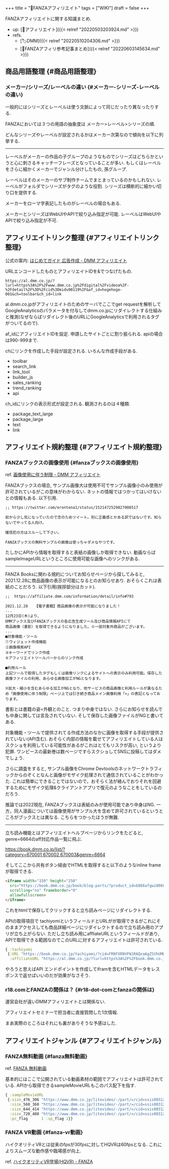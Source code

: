 +++
title = "📝FANZAアフィリエイト"
tags = ["WIKI"]
draft = false
+++

FANZAアフィリエイトに関する知識まとめ.

-   up: [📂アフィリエイト]({{< relref "20220503203924.md" >}})
-   refs.
    -   [🏷DMM]({{< relref "20220510204306.md" >}})
    -   [📝FANZAアフィリ参考記事まとめ]({{< relref "20220603145634.md" >}})


## 商品用語整理 {#商品用語整理}


### メーカー/シリーズ/レーベルの違い {#メーカー-シリーズ-レーベルの違い}

一般的にはシリーズとレーベルは使う文脈によって同じだったり異なったりする.

FANZAにおいては３つの用語の抽象度は メーカー>レーベル>シリーズの順.

どんなシリーズやレーベルが設定されるかはメーカー次第なので傾向を以下に列挙する.

---

レーベルがメーカーの作品の子グループのようなものでシリーズはどちらかというと心に刺さるキャッチーフレーズとなっていることが多い. もしくはレーベルをさらに細かくメーカーでジャンル分けしたもの, 孫グループ.

レーベルはそのメーカーのサブ制作チームでまとまっているのかもしれない. レーベルがフォルダでシリーズがタグのような役割. シリーズは横断的に細かい切り口を提供する.

メーカーをローマ字表記したものがレーベルの場合もある.

メーカーとシリーズはWebUIやAPIで絞り込み指定が可能. レーベルはWebUIやAPIで絞り込み指定が不可.


## アフィリエイトリンク整理 {#アフィリエイトリンク整理}

公式の案内: [はじめてガイド 広告作成 - DMM アフィリエイト](https://affiliate.dmm.com/guide/diagram/ad/)

URLエンコードしたものとアフィリエイトIDを&でつなげたもの.

```text
https://al.dmm.co.jp/?lurl=https%3A%2F%2Fwww.dmm.co.jp%2Fdigital%2Fvideoa%2F-%2Fdetail%2F%3D%2Fcid%3Dmidv00119%2F&af_id=hogehoge-001&ch=toolbar&ch_id=link
```

al.dmm.co.jpがアフィリエイトのためのサーバでここでget requestを解析してGoogleAnalyticsのパラメータを付与してdmm.co.jpにリダイレクトする仕組みと推測(なぜならばリダイレクト後のURLにGoogleAnalyticsで利用されるタグがついてるので).

af_idにアフィリエイトIDを設定. 申請したサイトごとに割り振られる. apiの場合は990-999まで.

chにリンクを作成した手段が設定される. いろんな作成手段がある.

-   toolbar
-   search_link
-   link_tool
-   builder_js
-   sales_ranking
-   trend_ranking
-   api

ch_idにリンクの表示形式が設定される. 観測されるのは４種類.

-   package_text_large
-   package_large
-   text
-   link


## アフィリエイト規約整理 {#アフィリエイト規約整理}


### FANZAブックスの画像使用 {#fanzaブックスの画像使用}

ref. [画像使用に伴う制限 - DMM アフィリエイト](https://affiliate.dmm.com/guide/diagram/ad/ristriction/)

FANZAブックスの場合, サンプル画像大は使用不可でサンプル画像小のみ使用が許可されているがこの意味がわからない. ネットの情報ではつかってはいけないとの情報もある. 以下引用.

```text
;; https://twitter.com/erontena1/status/1521472529827008517

前から少し気になっていたので念のためツイート。別に正義感とかある訳ではないです。知らないでやってる人向け。

確信犯の方はスルーして下さい。

FANZAブックスの無料サンプルの画像は使っちゃダメなやつです。
```

たしかにAPIから情報を取得すると表紙の画像しか取得できない. 動画ならばsampleImageURLというところに使用可能な画像へのリンクがある.

---

FANZA Booksに関わる規約についてお知らせページから探してみると, 2021.12.28に商品画像の表示が可能になるとのお知らせあり. おそらくこれは表紙のことだろう. 以下引用(挨拶部分はカット).

```text
;;  https://affiliate.dmm.com/information/detail/info#793

2021.12.28   【電子書籍】商品画像の表示が可能になりました！
...
12月23日(木)より、
DMMブックス及びFANZAブックスの各広告生成ツール及び商品情報APIにて
商品画像（書影）を取得できるようになりました。※一部対象外商品がございます。
...
■対象機能・ツール
①ウィジェット作成機能
②画像検索API
③キーワードでリンク作成
④アフィリエイトツールバーからのリンク作成

■利用ルール
上記ツールで取得したタグもしくは画像リンクによるサイトへの表示のみ利用可能。保存した画像ファイルの利用、あらゆる画像加工がNGとなります。

※拡大・縮小を含むあらゆる加工がNGとなり、他サービスの商品画像と利用ルールが異なるため「画像使用に伴う制限」ページ上では引き続き商品メイン画像利用「×」の表記となっております。
```

書影とは書籍の姿=外観とのこと. つまり中身ではない. さらにお知らせを読んでも中身に関しては言及されていない. そして保存した画像ファイルがNGと書いてある.

対象機能・ツールで提供されてる作成方法のなかに画像を取得する手段が提供されていない(API含む). おそらく内部の情報を載せてアフィリエイトしている人はスクショを利用している可能性があるがこれはとてもリスクが高い, というより犯罪. ワンピースの最新巻は数ページですらスクショしてSNSに投稿してはダメでしょう.

さらに調査をすると, サンプル画像をChrome Devtoolsのネットワークトラフィックからのぞくとなんと画像がモザイク処理されて通信されていることがわかった. これは簡単にできることではないので，おそらく法が絡んでおりそれを回避するためにモザイク処理&クライアントアプリで復元のようなことをしているのだろう.

推論では2022現在, FANZAブックスは表紙のみが使用可能であり中身はNG. 一方，同人漫画については画像使用がサンプル大を含めて許可されているというところがブックスとは異なる. こちらをつかったほうが無難.

---

立ち読み機能とはアフィリエイトヘルプページからリンクをたどると, genre=6664のaff対応作品一覧に飛ぶ.

<https://book.dmm.co.jp/list/?category=670001,670002,670003&genre=6664>

そしてここから共有ボタン経由でHTMLを取得すると以下のようなinline frameが取得できる.

```html
<iframe width="150" height="250"
  src="https://book.dmm.co.jp/book/blog-parts/?product_id=b866afgwi00685&size=150_250"
  scrolling="no" frameborder="0"
  allowfullscreen>
</iframe>
```

これをhtmlで保存してクリックすると立ち読みページにリダイレクトする.

APIの取得項目で tachiyomiというフィールドとURLがが取得できるがこれにそのままアクセスしても商品詳細ページにリダイレクトするので立ち読み用のアプリが立ち上がらない. ただし立ち読み用にaffliateURLというフィールドがあり, APIで取得できる範囲なのでこのURLに対するアフィリエイトは許可されている.

```clojure
{ :tachiyomi
 {:URL "https://book.dmm.co.jp/tachiyomi/?cid=FRNfXRNVFW1RAQxaAgZSVhUMWEIACVwMU05EDl0VClQMBllNB1o*UFcKWhRHVwVfCBxZW1kEVQ__&lin=1&sd=0",
  :affiliateURL "https://al.dmm.co.jp/?lurl=https%3A%2F%2Fbook.dmm.co.jp%2Ftachiyomi%2F%3Fcid%3DFRNfXRNVFW1RAQxaAgZSVhUMWEIACVwMU05EDl0VClQMBllNB1o%2AUFcKWhRHVwVfCBxZW1kEVQ__%26lin%3D1%26sd%3D0%2F&af_id=hogehoge-xxx&ch=api"}}
```

やろうと思えばAPI エンドポイントを作成してiframを含むHTMLデータをレスポンスで返せばいいのだが効果がなさそう.


### r18.comとFANZAの関係は？ {#r18-dot-comとfanzaの関係は}

運営会社が違いDMMアフィリエイトとは関係ない.

アフィリエイトセミナーで担当者に直接質問した1次情報.

まあ実際のところはそれにも裏がありそうな予感はした.


## アフィリエイトジャンル {#アフィリエイトジャンル}


### FANZA無料動画 {#fanza無料動画}

ref. [FANZA 無料動画](https://www.dmm.co.jp/litevideo/)

基本的にはここで公開されている動画素材の範囲でアフィリエイトは許可されている. APIから取得できるsampleMovieURLもこのパス配下を指す.

```clojure
{ :sampleMovieURL
 {:size_476_306 "https://www.dmm.co.jp/litevideo/-/part/=/cid=ssis00312/size=476_306/affi_id=hogehoge-xxx/"
  :size_560_360 "https://www.dmm.co.jp/litevideo/-/part/=/cid=ssis00312/size=560_360/affi_id=hogehoge-xxx/"
  :size_644_414 "https://www.dmm.co.jp/litevideo/-/part/=/cid=ssis00312/size=644_414/affi_id=hogehoge-xxx/"
  :size_720_480 "https://www.dmm.co.jp/litevideo/-/part/=/cid=ssis00312/size=720_480/affi_id=hogehoge-xxx/"
  :pc_flag      1 :sp_flag 1}}
```


### FANZA VR動画 {#fanza-vr動画}

ハイクオリティVRとは従来のfpsが30fpsに対してHQVRは60fpsとなる. これによりスムーズな動作感や臨場感が向上.

ref. [ハイクオリティVR登場(HQVR) - FANZA](https://www.dmm.co.jp/digital/vr/hq_promotion)
